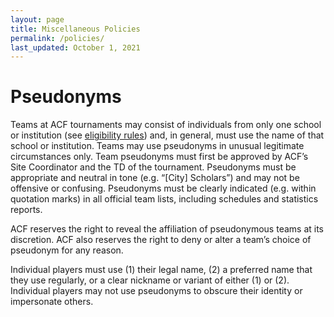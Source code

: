 ```yaml
---
layout: page
title: Miscellaneous Policies
permalink: /policies/
last_updated: October 1, 2021
---
```


# Pseudonyms
Teams at ACF tournaments may consist of individuals from only one school or institution (see [eligibility rules](/eligibility-rules)) and, in general, must use the name of that school or institution. Teams may use pseudonyms in unusual legitimate circumstances only. Team pseudonyms must first be approved by ACF’s Site Coordinator and the TD of the tournament. Pseudonyms must be appropriate and neutral in tone (e.g. “\[City] Scholars”) and may not be offensive or confusing. Pseudonyms must be clearly indicated (e.g. within quotation marks) in all official team lists, including schedules and statistics reports.

ACF reserves the right to reveal the affiliation of pseudonymous teams at its discretion.
ACF also reserves the right to deny or alter a team’s choice of pseudonym for any reason.

Individual players must use (1) their legal name, (2) a preferred name that they use regularly, or a clear nickname or variant of either (1) or (2).
Individual players may not use pseudonyms to obscure their identity or impersonate others.
